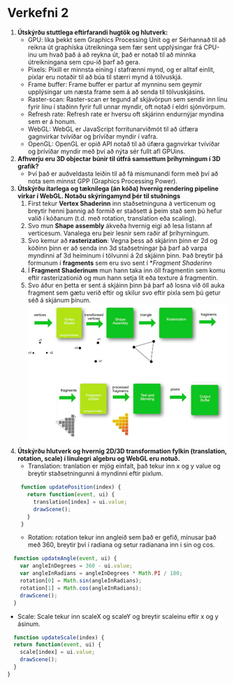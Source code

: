 # Verkefni 2

1. **Útskýrðu stuttlega eftirfarandi hugtök og hlutverk:**
   * GPU: líka þekkt sem Graphics Processing Unit og er Sérhannað til að reikna út graphíska útreikninga sem fær sent upplýsingar frá CPU-inu um hvað það á að reykna út, það er notað til að minnka útreikningana sem cpu-ið þarf að gera.
   * Pixels: Pixill er minnsta eining í stafrænni mynd, og er alltaf einlit, pixlar eru notaðir til að búa til stærri mynd á tölvuskjá.
   * Frame buffer: Frame buffer er partur af mynninu sem geymir upplýsingar um næsta frame sem á að senda til tölvuskjásins.
   * Raster-scan: Raster-scan er tegund af skjávörpun sem sendir inn línu fyrir línu í staðinn fyrir full unnar myndir, oft notað í eldri sjónvörpum. 
   * Refresh rate: Refresh rate er hversu oft skjárinn endurnýjar myndina sem er á honum.
   * WebGL: WebGL er JavaScript forritunarviðmót til að útfæra gagnvirkar tvívíðar og þrívíðar myndir í vafra. 
   * OpenGL: OpenGL er opið API notað til að úfæra gagnvirkar tvívíðar og þrívíðar myndir með því að nýta sér fullt afl GPUins.
2. **Afhverju eru 3D objectar búnir til útfrá samsettum þríhyrningum í 3D grafík?**
   * Því það er auðveldasta leiðin til að fá mismunandi form með því að nota sem minnst GPP (Graphics Processing Power).
3. **Útskýrðu ítarlega og tæknilega (án kóða) hvernig rendering pipeline virkar í WebGL.
Notaðu skýringamynd þér til stuðnings**
   1. First tekur **Vertex Shaderinn** inn staðsetninguna á verticenum og breytir henni þannig að formið er staðsett á þeim stað sem þú hefur valið í kóðanum (t.d. með rotation, translation eða scaling).
   2. Svo mun **Shape assembly** ákveða hvernig eigi að lesa listann af verticesum. Vanalega eru þeir lesnir sem raðir af þríhyrningum.
   3. Svo kemur að **rasterization**: Vegna þess að skjárinn þinn er 2d og kóðinn þinn er að senda inn 3d staðsetningar þá þarf að varpa myndinni af 3d heiminum í tölvunni á 2d skjáinn þinn. Það breytir þá formunum í **fragments** sem eru svo sent í **Fragment Shaderinn*
   4. Í **Fragment Shaderinum** mun hann taka inn öll fragmentin sem komu eftir rasterizationið og mun hann setja lit eða texture á fragmentin.
   5. Svo áður en þetta er sent á skjáinn þinn þá þarf að losna við öll auka fragment sem gætu verið eftir og skilur svo eftir pixla sem þú getur séð á skjánum þínum.
![GraphicsPipeline](/FOR-Verkefni-2/renderpipeline.jpg)
4. **Útskýrðu hlutverk og hvernig 2D/3D transformation fylkin (translation, rotation,
scale) í línulegri algebru og WebGL eru notuð.**
   * Translation: tranlation er mjög einfalt, það tekur inn x og y value og breytir staðsetningunni á myndinni eftir pixlum.
   ```javascript
    function updatePosition(index) {
      return function(event, ui) {
        translation[index] = ui.value;
        drawScene();
      }
    }
   ```
   * Rotation: rotation tekur inn angleið sem það er gefið, mínusar það með 360, breytir því í radiana og setur radianana inn i sin og cos.
```javascript
  function updateAngle(event, ui) {
    var angleInDegrees = 360 - ui.value;
    var angleInRadians = angleInDegrees * Math.PI / 180;
    rotation[0] = Math.sin(angleInRadians);
    rotation[1] = Math.cos(angleInRadians);
    drawScene();
  }
```
  * Scale: Scale tekur inn scaleX og scaleY og breytir scaleinu eftir x og y ásinum.
  ```javascript
    function updateScale(index) {
    return function(event, ui) {
      scale[index] = ui.value;
      drawScene();
    }
  }
  ```
